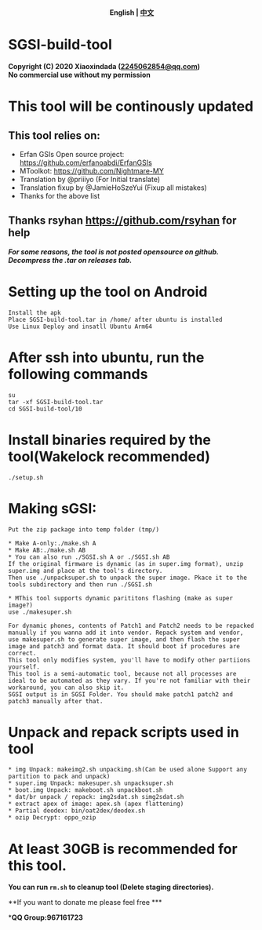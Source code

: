 <div align="center">
	<span style="font-weight: bold"> English | <a href=README.md> 中文 </a> </span>
</div>

# SGSI-build-tool
**Copyright (C) 2020 Xiaoxindada (2245062854@qq.com)  
No commercial use without my permission**
 
# This tool will be continously updated
## This tool relies on:  
* Erfan GSIs Open source project: https://github.com/erfanoabdi/ErfanGSIs  
* MToolkot: https://github.com/Nightmare-MY
* Translation by @priiiyo (For Initial translate)
* Translation fixup by @JamieHoSzeYui (Fixup all mistakes)
* Thanks for the above list  

## Thanks rsyhan https://github.com/rsyhan for help

***For some reasons, the tool is not posted opensource on github. Decompress the .tar on releases tab.***

# Setting up the tool on Android
```
Install the apk
Place SGSI-build-tool.tar in /home/ after ubuntu is installed
Use Linux Deploy and insatll Ubuntu Arm64
```

# After ssh into ubuntu, run the following commands
```
su  
tar -xf SGSI-build-tool.tar  
cd SGSI-build-tool/10  
```

# Install binaries required by the tool(Wakelock recommended)
```
./setup.sh  
```

# Making sGSI:
```
Put the zip package into temp folder (tmp/)
 
* Make A-only:./make.sh A  
* Make AB:./make.sh AB
* You can also run ./SGSI.sh A or ./SGSI.sh AB 
If the original firmware is dynamic (as in super.img format), unzip super.img and place at the tool's directory.   
Then use ./unpacksuper.sh to unpack the super image. Pkace it to the tools subdirectory and then run ./SGSI.sh

* MThis tool supports dynamic parititons flashing (make as super image?)
use ./makesuper.sh 

For dynamic phones, contents of Patch1 and Patch2 needs to be repacked manually if you wanna add it into vendor. Repack system and vendor, use makesuper.sh to generate super image, and then flash the super image and patch3 and format data. It should boot if procedures are correct.
This tool only modifies system, you'll have to modify other partiions yourself.
This tool is a semi-automatic tool, because not all processes are ideal to be automated as they vary. If you're not familiar with their workaround, you can also skip it.
SGSI output is in SGSI Folder. You should make patch1 patch2 and patch3 manually after that.
```

# Unpack and repack scripts used in tool
```
* img Unpack: makeimg2.sh unpackimg.sh(Can be used alone Support any partition to pack and unpack)  
* super.img Unpack: makesuper.sh unpacksuper.sh  
* boot.img Unpack: makeboot.sh unpackboot.sh  
* dat/br unpack / repack: img2sdat.sh simg2sdat.sh  
* extract apex of image: apex.sh (apex flattening)  
* Partial deodex: bin/oat2dex/deodex.sh  
* ozip Decrypt: oppo_ozip  
```

# At least 30GB is recommended for this tool.

**You can run ```rm.sh``` to cleanup tool (Delete staging directories).**

**If you want to donate me please feel free ***

***QQ Group:967161723**
